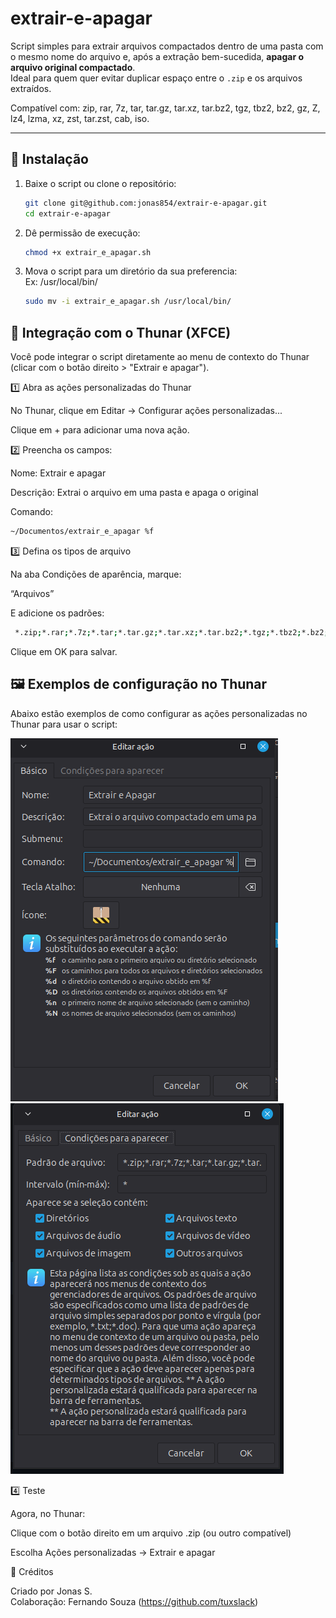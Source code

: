# extrair-e-apagar

Script simples para extrair arquivos compactados dentro de uma pasta com o mesmo nome do arquivo e, após a extração bem-sucedida, **apagar o arquivo original compactado**.  
Ideal para quem quer evitar duplicar espaço entre o `.zip` e os arquivos extraídos.

Compatível com:
zip, rar, 7z, tar, tar.gz, tar.xz, tar.bz2, tgz, tbz2, bz2, gz, Z, lz4, lzma, xz, zst, tar.zst, cab, iso.

---

## 🧰 Instalação

1. Baixe o script ou clone o repositório:
   ```bash
   git clone git@github.com:jonas854/extrair-e-apagar.git
   cd extrair-e-apagar
   ```

2. Dê permissão de execução:

   ```bash
   chmod +x extrair_e_apagar.sh
   ```

3. Mova o script para um diretório da sua preferencia: <br>
    Ex: /usr/local/bin/

   ```bash
   sudo mv -i extrair_e_apagar.sh /usr/local/bin/
   ```

## 🧩 Integração com o Thunar (XFCE)
Você pode integrar o script diretamente ao menu de contexto do Thunar (clicar com o botão direito > "Extrair e apagar").

1️⃣ Abra as ações personalizadas do Thunar

No Thunar, clique em Editar → Configurar ações personalizadas...

Clique em + para adicionar uma nova ação.

2️⃣ Preencha os campos:

Nome: Extrair e apagar

Descrição: Extrai o arquivo em uma pasta e apaga o original

Comando:

   ```bash
   ~/Documentos/extrair_e_apagar %f
   ```

3️⃣ Defina os tipos de arquivo

Na aba Condições de aparência, marque:

“Arquivos”

E adicione os padrões:
   ```bash
    *.zip;*.rar;*.7z;*.tar;*.tar.gz;*.tar.xz;*.tar.bz2;*.tgz;*.tbz2;*.bz2;*.gz;*.Z;*.lz4;*.lzma;*.xz;*.zst;*.tar.zst;*.cab;*.iso
   ```

Clique em OK para salvar.

## 🖼️ Exemplos de configuração no Thunar

Abaixo estão exemplos de como configurar as ações personalizadas no Thunar para usar o script:

![Configuração 1](thunar1.png)
![Configuração 2](thunar2.png)


4️⃣ Teste

Agora, no Thunar:

Clique com o botão direito em um arquivo .zip (ou outro compatível)

Escolha Ações personalizadas → Extrair e apagar


💬 Créditos

Criado por Jonas S. <br>
Colaboração: Fernando Souza (https://github.com/tuxslack)
